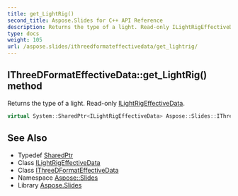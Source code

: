 ```yaml
---
title: get_LightRig()
second_title: Aspose.Slides for C++ API Reference
description: Returns the type of a light. Read-only ILightRigEffectiveData.
type: docs
weight: 105
url: /aspose.slides/ithreedformateffectivedata/get_lightrig/
---
```

## IThreeDFormatEffectiveData::get_LightRig() method


Returns the type of a light. Read-only [ILightRigEffectiveData](../../ilightrigeffectivedata/).

```cpp
virtual System::SharedPtr<ILightRigEffectiveData> Aspose::Slides::IThreeDFormatEffectiveData::get_LightRig()=0
```

## See Also

* Typedef [SharedPtr](../../../system/sharedptr/)
* Class [ILightRigEffectiveData](../../ilightrigeffectivedata/)
* Class [IThreeDFormatEffectiveData](../)
* Namespace [Aspose::Slides](../../)
* Library [Aspose.Slides](../../../)